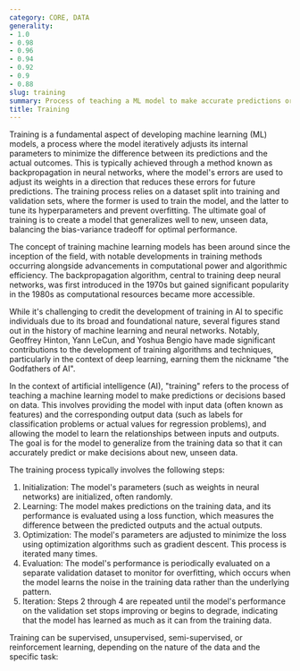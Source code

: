 ```yaml
---
category: CORE, DATA
generality:
- 1.0
- 0.98
- 0.96
- 0.94
- 0.92
- 0.9
- 0.88
slug: training
summary: Process of teaching a ML model to make accurate predictions or decisions, by adjusting its parameters based on data.
title: Training
---
```


Training is a fundamental aspect of developing machine learning (ML) models, a process where the model iteratively adjusts its internal parameters to minimize the difference between its predictions and the actual outcomes. This is typically achieved through a method known as backpropagation in neural networks, where the model's errors are used to adjust its weights in a direction that reduces these errors for future predictions. The training process relies on a dataset split into training and validation sets, where the former is used to train the model, and the latter to tune its hyperparameters and prevent overfitting. The ultimate goal of training is to create a model that generalizes well to new, unseen data, balancing the bias-variance tradeoff for optimal performance.

The concept of training machine learning models has been around since the inception of the field, with notable developments in training methods occurring alongside advancements in computational power and algorithmic efficiency. The backpropagation algorithm, central to training deep neural networks, was first introduced in the 1970s but gained significant popularity in the 1980s as computational resources became more accessible.

While it's challenging to credit the development of training in AI to specific individuals due to its broad and foundational nature, several figures stand out in the history of machine learning and neural networks. Notably, Geoffrey Hinton, Yann LeCun, and Yoshua Bengio have made significant contributions to the development of training algorithms and techniques, particularly in the context of deep learning, earning them the nickname "the Godfathers of AI".


In the context of artificial intelligence (AI), "training" refers to the process of teaching a machine learning model to make predictions or decisions based on data. This involves providing the model with input data (often known as features) and the corresponding output data (such as labels for classification problems or actual values for regression problems), and allowing the model to learn the relationships between inputs and outputs. The goal is for the model to generalize from the training data so that it can accurately predict or make decisions about new, unseen data.

The training process typically involves the following steps:

1. Initialization: The model's parameters (such as weights in neural networks) are initialized, often randomly.
2. Learning: The model makes predictions on the training data, and its performance is evaluated using a loss function, which measures the difference between the predicted outputs and the actual outputs.
3. Optimization: The model's parameters are adjusted to minimize the loss using optimization algorithms such as gradient descent. This process is iterated many times.
4. Evaluation: The model's performance is periodically evaluated on a separate validation dataset to monitor for overfitting, which occurs when the model learns the noise in the training data rather than the underlying pattern.
5. Iteration: Steps 2 through 4 are repeated until the model's performance on the validation set stops improving or begins to degrade, indicating that the model has learned as much as it can from the training data.

Training can be supervised, unsupervised, semi-supervised, or reinforcement learning, depending on the nature of the data and the specific task: